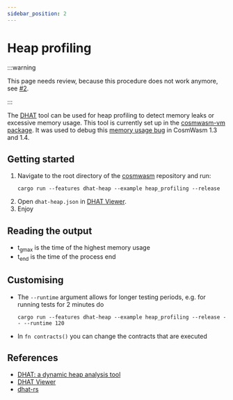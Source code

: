 ```yaml
---
sidebar_position: 2
---
```


# Heap profiling

:::warning

This page needs review, because this procedure does not work anymore, see [\#2].

:::

The [DHAT] tool can be used for heap profiling to detect memory leaks or excessive memory usage.
This tool is currently set up in the [cosmwasm-vm package].
It was used to debug this [memory usage bug] in CosmWasm 1.3 and 1.4.

## Getting started

1. Navigate to the root directory of the [cosmwasm] repository and run:
   ```
   cargo run --features dhat-heap --example heap_profiling --release
   ```
2. Open `dhat-heap.json` in [DHAT Viewer].
3. Enjoy

## Reading the output

- t<sub>gmax</sub> is the time of the highest memory usage
- t<sub>end</sub> is the time of the process end

## Customising

- The `--runtime` argument allows for longer testing periods, e.g. for running tests for 2 minutes do
  ```
  cargo run --features dhat-heap --example heap_profiling --release -- --runtime 120
  ```
- In `fn contracts()` you can change the contracts that are executed

## References

- [DHAT: a dynamic heap analysis tool][DHAT]
- [DHAT Viewer]
- [dhat-rs]

[DHAT]: https://valgrind.org/docs/manual/dh-manual.html
[cosmwasm-vm package]: https://github.com/CosmWasm/cosmwasm/blob/d8f759e8d448cc9d86ce7e875cd44f9303a6bee5/packages/vm/Cargo.toml#L63-L65 
[memory usage bug]: https://github.com/CosmWasm/cosmwasm/issues/1978
[cosmwasm]: https://github.com/CosmWasm/cosmwasm
[DHAT Viewer]: https://nnethercote.github.io/dh_view/dh_view.html
[dhat-rs]: https://crates.io/crates/dhat
[\#2]: https://github.com/CosmWasm/maintainers/issues/2
